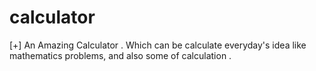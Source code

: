 # calculator
[+] An Amazing Calculator . Which can be calculate  everyday's idea like mathematics problems, and also some of calculation . 
